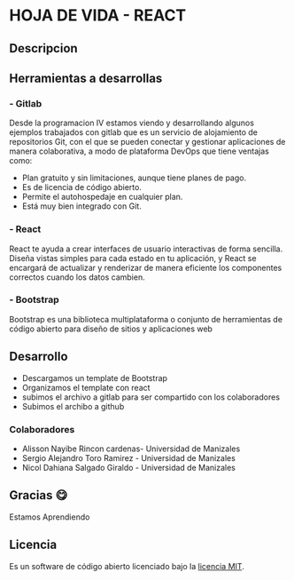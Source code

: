 # HOJA DE VIDA - REACT
## Descripcion
## Herramientas a desarrollas
### - Gitlab
Desde la programacion IV estamos viendo y desarrollando algunos ejemplos trabajados con gitlab que es un servicio de alojamiento de repositorios Git, con el que se pueden conectar y gestionar aplicaciones de manera colaborativa, a modo de plataforma DevOps que tiene ventajas como:

- Plan gratuito y sin limitaciones, aunque tiene planes de pago.
- Es de licencia de código abierto.
- Permite el autohospedaje en cualquier plan.
- Está muy bien integrado con Git.

### - React
React te ayuda a crear interfaces de usuario interactivas de forma sencilla. Diseña vistas simples para cada estado en tu aplicación, y React se encargará de actualizar y renderizar de manera eficiente los componentes correctos cuando los datos cambien.

### - Bootstrap
Bootstrap es una biblioteca multiplataforma o conjunto de herramientas de código abierto para diseño de sitios y aplicaciones web

## Desarrollo
- Descargamos un template de Bootstrap 
- Organizamos el template con react 
- subimos el archivo a gitlab para ser compartido con los colaboradores
- Subimos el archibo a github

### Colaboradores
- Alisson Nayibe Rincon cardenas- Universidad de Manizales
- Sergio Alejandro Toro Ramirez - Universidad de Manizales
- Nicol Dahiana Salgado Giraldo - Universidad de Manizales

## Gracias :yum:
Estamos Aprendiendo

## Licencia

Es un software de código abierto licenciado bajo la [licencia MIT](https://opensource.org/licenses/MIT).